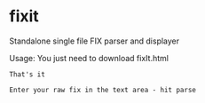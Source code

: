 # fixit
Standalone single file FIX parser and displayer

Usage:
    You just need to download fixIt.html
    
    That's it
    
    Enter your raw fix in the text area - hit parse
    
    
